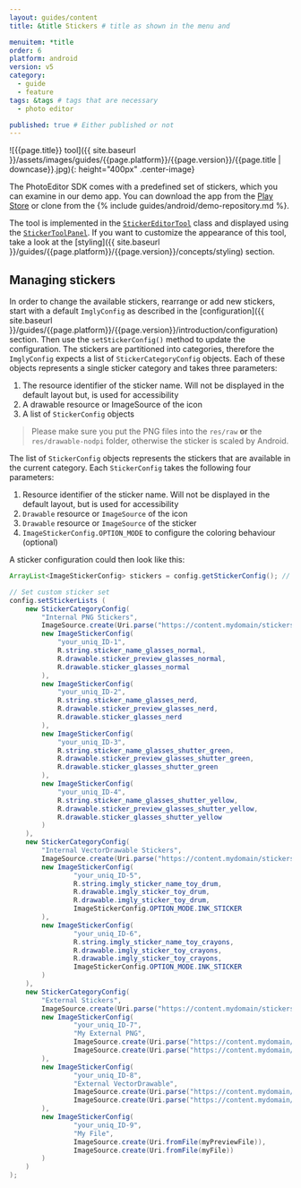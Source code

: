 ```yaml
---
layout: guides/content
title: &title Stickers # title as shown in the menu and 

menuitem: *title
order: 6
platform: android
version: v5
category: 
  - guide
  - feature
tags: &tags # tags that are necessary
  - photo editor 

published: true # Either published or not 
---
```


![{{page.title}} tool]({{ site.baseurl }}/assets/images/guides/{{page.platform}}/{{page.version}}/{{page.title | downcase}}.jpg){: height="400px" .center-image}


The PhotoEditor SDK comes with a predefined set of stickers, which you can examine in our demo app. You can download the app from the [Play Store](https://play.google.com/store/apps/details?id=com.photoeditorsdk.android.app) or clone from the {% include guides/android/demo-repository.md %}.

The tool is implemented in the [`StickerEditorTool`]({{site.baseurl}}/apidocs/{{page.platform}}/{{page.version}}/ly/img/android/sdk/tools/StickerEditorTool.html) class and displayed using the [`StickerToolPanel`]({{site.baseurl}}/apidocs/{{page.platform}}/{{page.version}}/ly/img/android/ui/panels/StickerToolPanel.html). If you want to customize the appearance of this tool, take a look at the [styling]({{ site.baseurl }}/guides/{{page.platform}}/{{page.version}}/concepts/styling) section.

## Managing stickers

In order to change the available stickers, rearrange or add new stickers, start with a default `ImglyConfig` as described in the [configuration]({{ site.baseurl }}/guides/{{page.platform}}/{{page.version}}/introduction/configuration) section. Then use the `setStickerConfig()` method to update the configuration. The stickers are partitioned into categories, therefore the `ImglyConfig` expects a list of `StickerCategoryConfig` objects. Each of these objects represents a single sticker category and takes three parameters:

1. The resource identifier of the sticker name. Will not be displayed in the default layout but, is used for accessibility
2. A drawable resource or ImageSource of the icon
3. A list of `StickerConfig` objects

> Please make sure you put the PNG files into the `res/raw` **or** the `res/drawable-nodpi` folder, otherwise the sticker is scaled by Android.

The list of `StickerConfig` objects represents the stickers that are available in the current category. Each `StickerConfig` takes the following four parameters:

1. Resource identifier of the sticker name. Will not be displayed in the default layout, but is used for accessibility
2. `Drawable` resource or `ImageSource` of the icon
3. `Drawable` resource or `ImageSource` of the sticker
4. `ImageStickerConfig.OPTION_MODE` to configure the coloring behaviour (optional)

A sticker configuration could then look like this:

```java
ArrayList<ImageStickerConfig> stickers = config.getStickerConfig(); // Default set

// Set custom sticker set
config.setStickerLists (
    new StickerCategoryConfig(
        "Internal PNG Stickers",
        ImageSource.create(Uri.parse("https://content.mydomain/stickers/external-stickers-category-icon.png")),
        new ImageStickerConfig(
            "your_uniq_ID-1",
            R.string.sticker_name_glasses_normal, 
            R.drawable.sticker_preview_glasses_normal, 
            R.drawable.sticker_glasses_normal
        ),
        new ImageStickerConfig(
            "your_uniq_ID-2",
            R.string.sticker_name_glasses_nerd, 
            R.drawable.sticker_preview_glasses_nerd, 
            R.drawable.sticker_glasses_nerd
        ),
        new ImageStickerConfig(
            "your_uniq_ID-3",
            R.string.sticker_name_glasses_shutter_green, 
            R.drawable.sticker_preview_glasses_shutter_green, 
            R.drawable.sticker_glasses_shutter_green
        ),
        new ImageStickerConfig(
            "your_uniq_ID-4",
            R.string.sticker_name_glasses_shutter_yellow, 
            R.drawable.sticker_preview_glasses_shutter_yellow, 
            R.drawable.sticker_glasses_shutter_yellow
        )
    ),
    new StickerCategoryConfig(
        "Internal VectorDrawable Stickers",
        ImageSource.create(Uri.parse("https://content.mydomain/stickers/external-stickers-category-icon.png")),
        new ImageStickerConfig(
                "your_uniq_ID-5",
                R.string.imgly_sticker_name_toy_drum, 
                R.drawable.imgly_sticker_toy_drum, 
                R.drawable.imgly_sticker_toy_drum, 
                ImageStickerConfig.OPTION_MODE.INK_STICKER
        ),
        new ImageStickerConfig(
                "your_uniq_ID-6",
                R.string.imgly_sticker_name_toy_crayons, 
                R.drawable.imgly_sticker_toy_crayons, 
                R.drawable.imgly_sticker_toy_crayons, 
                ImageStickerConfig.OPTION_MODE.INK_STICKER
        )
    ),
    new StickerCategoryConfig(
        "External Stickers",
        ImageSource.create(Uri.parse("https://content.mydomain/stickers/external-stickers-category-icon.png")),
        new ImageStickerConfig(
                "your_uniq_ID-7",
                "My External PNG", 
                ImageSource.create(Uri.parse("https://content.mydomain/stickers/glasses-preview-128x128.png")), 
                ImageSource.create(Uri.parse("https://content.mydomain/stickers/glasses.png"))
        ),
        new ImageStickerConfig(
                "your_uniq_ID-8",
                "External VectorDrawable", 
                ImageSource.create(Uri.parse("https://content.mydomain/stickers/glasses-vector.xml")), 
                ImageSource.create(Uri.parse("https://content.mydomain/stickers/glasses-vector.xml"))
        ),
        new ImageStickerConfig(
                "your_uniq_ID-9",
                "My File", 
                ImageSource.create(Uri.fromFile(myPreviewFile)), 
                ImageSource.create(Uri.fromFile(myFile))
        )
    )
);
```
